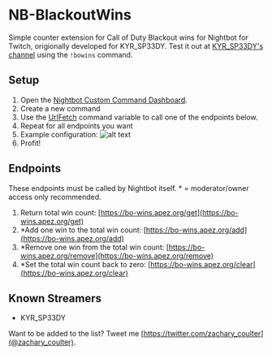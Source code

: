 # NB-BlackoutWins
Simple counter extension for Call of Duty Blackout wins for Nightbot for Twitch, origionally developed for KYR_SP33DY. Test it out at [KYR_SP33DY's channel](https://twitch.tv/KYR_SP33DY) using the `!bowins` command.

## Setup
1. Open the [Nightbot Custom Command Dashboard](https://beta.nightbot.tv/commands/custom).
2. Create a new command
3. Use the [UrlFetch](https://docs.nightbot.tv/commands/variables/urlfetch) command variable to call one of the endpoints below.
4. Repeat for all endpoints you want
5. Example configuration: ![alt text](https://i.imgur.com/epdFFnF.png "Example configuration")
6. Profit!

## Endpoints
These endpoints must be called by Nightbot itself. * = moderator/owner access only recommended.
1. Return total win count: [https://bo-wins.apez.org/get](https://bo-wins.apez.org/get)
2. *Add one win to the total win count: [https://bo-wins.apez.org/add](https://bo-wins.apez.org/add)
3. *Remove one win from the total win count: [https://bo-wins.apez.org/remove](https://bo-wins.apez.org/remove)
4. *Set the total win count back to zero: [https://bo-wins.apez.org/clear](https://bo-wins.apez.org/clear)

## Known Streamers
* KYR_SP33DY


Want to be added to the list? Tweet me [https://twitter.com/zachary_coulter](@zachary_coulter).

